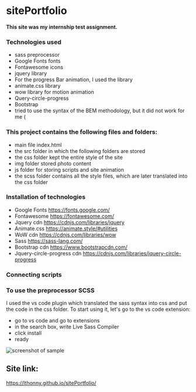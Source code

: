 # sitePortfolio 

**This site was my internship test assignment.**

### Technologies used
- sass preprocessor
- Google Fonts fonts
- Fontawesome icons
- jquery library
- For the progress Bar animation, I used the library
- animate.css library
- wow library for motion animation
- Query-circle-progress 
- Bootstrap
- tried to use the syntax of the BEM methodology, but it did not work for me (

### This project contains the following files and folders:
- main file index.html
- the src folder in which the following folders are stored
- the css folder kept the entire style of the site
- img folder stored photo content
- js folder for storing scripts and site animation
- the scss folder contains all the style files, which are later translated into the css folder

### Installation of technologies
- Google Fonts <https://fonts.google.com/>
- Fontawesome <https://fontawesome.com/>
- Jquery cdn <https://cdnjs.com/libraries/jquery>
- Animate.css <https://animate.style/#utilities>
- WoW cdn <https://cdnjs.com/libraries/wow>
- Sass <https://sass-lang.com/>
- Bootstrap cdn <https://www.bootstrapcdn.com/>
- Jquery-circle-progress cdn <https://cdnjs.com/libraries/jquery-circle-progress>

### Connecting scripts
<link href="https://fonts.googleapis.com/css2?family=Roboto+Condensed:ital,wght@0,300;0,400;0,700;1,300;1,400;1,700&display=swap" rel="stylesheet">

### To use the preprocessor SCSS
I used the vs code plugin which translated the sass syntax into css and put the code in the css folder.
To start using it, let's go to the vs code extension:

- go to vs code and go to extensions
- in the search box, write Live Sass Compiler
- click install
- ready

![screenshot of sample](https://user-images.githubusercontent.com/58366884/121660608-16c30f80-caac-11eb-8a24-b131c3ff8362.png)


## Site link:

https://lthonny.github.io/sitePortfolio/
